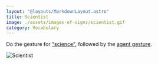 ```yaml
---
layout: "@layouts/MarkdownLayout.astro"
title: Scientist
image: ./assets/images-of-signs/scientist.gif
category: Vocabulary
---
```


Do the gesture for ["science"](./science),
followed by the [agent gesture](../resources/definitions#agent-gesture).

![Scientist](@signs/scientist.gif)
